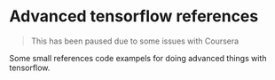 # Advanced tensorflow references

> This has been paused due to some issues with Coursera

Some small references code exampels for doing advanced things with tensorflow.